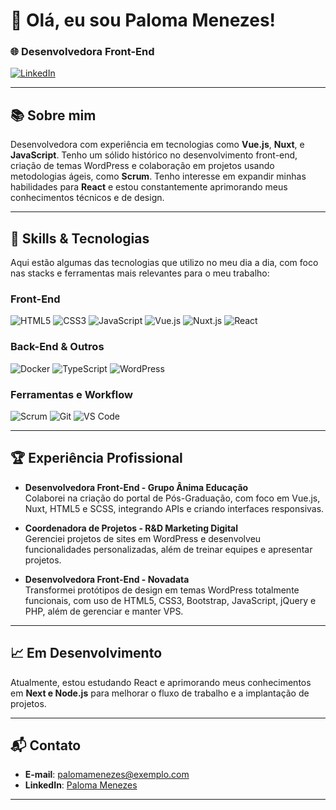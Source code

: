 # 👋 Olá, eu sou Paloma Menezes!

### 🌐 Desenvolvedora Front-End

[![LinkedIn](https://img.shields.io/badge/LinkedIn-Perfil-0077B5?style=flat-square&logo=linkedin)](https://www.linkedin.com/in/paloma-menezes/) 

---

## 📚 Sobre mim

Desenvolvedora com experiência em tecnologias como **Vue.js**, **Nuxt**, e **JavaScript**. Tenho um sólido histórico no desenvolvimento front-end, criação de temas WordPress e colaboração em projetos usando metodologias ágeis, como **Scrum**. Tenho interesse em expandir minhas habilidades para **React** e estou constantemente aprimorando meus conhecimentos técnicos e de design.

---

## 🚀 Skills & Tecnologias

Aqui estão algumas das tecnologias que utilizo no meu dia a dia, com foco nas stacks e ferramentas mais relevantes para o meu trabalho:

### Front-End

![HTML5](https://img.shields.io/badge/HTML5-E34F26?style=for-the-badge&logo=html5&logoColor=white)
![CSS3](https://img.shields.io/badge/CSS3-1572B6?style=for-the-badge&logo=css3&logoColor=white)
![JavaScript](https://img.shields.io/badge/JavaScript-F7DF1E?style=for-the-badge&logo=javascript&logoColor=black)
![Vue.js](https://img.shields.io/badge/Vue.js-4FC08D?style=for-the-badge&logo=vue.js&logoColor=white)
![Nuxt.js](https://img.shields.io/badge/Nuxt.js-00C58E?style=for-the-badge&logo=nuxt.js&logoColor=white)
![React](https://img.shields.io/badge/React-61DAFB?style=for-the-badge&logo=react&logoColor=black)

### Back-End & Outros

![Docker](https://img.shields.io/badge/Docker-2496ED?style=for-the-badge&logo=docker&logoColor=white)
![TypeScript](https://img.shields.io/badge/TypeScript-3178C6?style=for-the-badge&logo=typescript&logoColor=white)
![WordPress](https://img.shields.io/badge/WordPress-21759B?style=for-the-badge&logo=wordpress&logoColor=white)

### Ferramentas e Workflow

![Scrum](https://img.shields.io/badge/Scrum-4a90e2?style=for-the-badge&logo=scrum&logoColor=white)
![Git](https://img.shields.io/badge/Git-F05032?style=for-the-badge&logo=git&logoColor=white)
![VS Code](https://img.shields.io/badge/VS%20Code-007ACC?style=for-the-badge&logo=visual-studio-code&logoColor=white)

---

## 🏆 Experiência Profissional

- **Desenvolvedora Front-End - Grupo Ânima Educação**  
  Colaborei na criação do portal de Pós-Graduação, com foco em Vue.js, Nuxt, HTML5 e SCSS, integrando APIs e criando interfaces responsivas.

- **Coordenadora de Projetos - R&D Marketing Digital**  
  Gerenciei projetos de sites em WordPress e desenvolveu funcionalidades personalizadas, além de treinar equipes e apresentar projetos.

- **Desenvolvedora Front-End - Novadata**  
  Transformei protótipos de design em temas WordPress totalmente funcionais, com uso de HTML5, CSS3, Bootstrap, JavaScript, jQuery e PHP, além de gerenciar e manter VPS.

---

## 📈 Em Desenvolvimento

Atualmente, estou estudando React e aprimorando meus conhecimentos em **Next e Node.js** para melhorar o fluxo de trabalho e a implantação de projetos.

---

## 📬 Contato

- **E-mail**: palomamenezes@exemplo.com
- **LinkedIn**: [Paloma Menezes](https://www.linkedin.com/in/paloma-menezes/)

---

